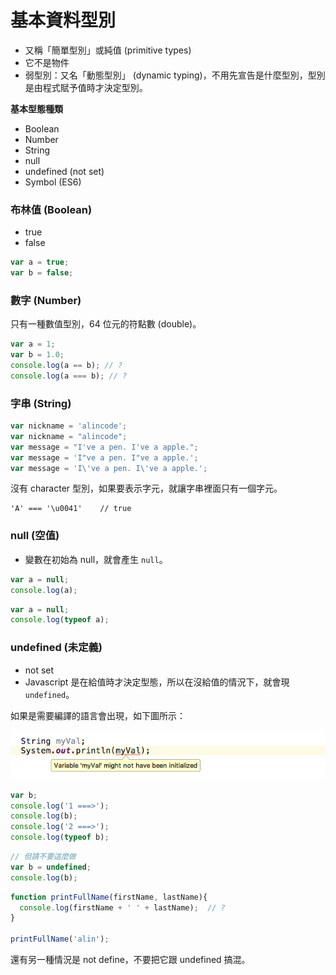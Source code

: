 # 基本資料型別

* 又稱「簡單型別」或純值 (primitive types)
* 它不是物件
* 弱型別：又名「動態型別」 (dynamic typing)，不用先宣告是什麼型別，型別是由程式賦予值時才決定型別。

**基本型態種類**

* Boolean
* Number
* String
* null
* undefined (not set)
* Symbol (ES6)
 
### 布林值 (Boolean)

* true
* false

```js
var a = true;
var b = false;
```

### 數字 (Number)

只有一種數值型別，64 位元的符點數 (double)。
    
```js
var a = 1;
var b = 1.0;
console.log(a == b); // ?
console.log(a === b); // ?
```

<!-- true, true-->

### 字串 (String)

```js
var nickname = 'alincode';
var nickname = "alincode";
var message = "I've a pen. I've a apple.";
var message = 'I"ve a pen. I"ve a apple.';
var message = 'I\'ve a pen. I\'ve a apple.';
```

沒有 character 型別，如果要表示字元，就讓字串裡面只有一個字元。

```
'A' === '\u0041'    // true
```

### null (空值)

* 變數在初始為 null，就會產生 `null`。

```js
var a = null;
console.log(a);
```

```js
var a = null;
console.log(typeof a);
```
<!-- object, undefined -->

### undefined (未定義)

* not set
* Javascript 是在給值時才決定型態，所以在沒給值的情況下，就會現 `undefined`。

如果是需要編譯的語言會出現，如下圖所示：

![](assets/java-undefined-error.png)

```js
var b;
console.log('1 ===>');
console.log(b);
console.log('2 ===>');
console.log(typeof b);
```

```js
// 但請不要這麼做
var b = undefined;
console.log(b);
```

<!-- 解釋為什麼？ -->

```js
function printFullName(firstName, lastName){
  console.log(firstName + ' ' + lastName);  // ?
}

printFullName('alin');
```
<!--  alin undefined -->

還有另一種情況是 not define，不要把它跟 undefined 搞混。
<!-- console.log(aaaaaaaa); -->